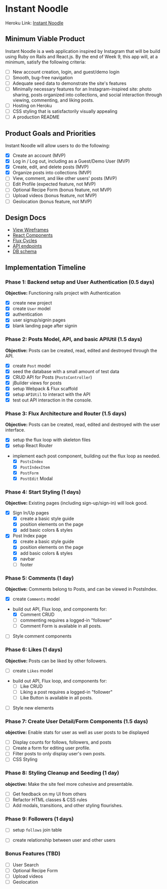 # Instant Noodle

Heroku Link: [Instant Noodle][heroku]

[heroku]: https://instant-noodle.herokuapp.com

## Minimum Viable Product

Instant Noodle is a web application inspired by Instagram that will be build using Ruby on Rails and React.js.  By the end of Week 9, this app will, at a minimum, satisfy the following criteria:

- [ ] New account creation, login, and guest/demo login
- [ ] Smooth, bug-free navigation
- [ ] Adequate seed data to demonstrate the site's features
- [ ] Minimally necessary features for an Instagram-inspired site: photo sharing, posts organized into collections, and social interaction through viewing, commenting, and liking posts.
- [ ] Hosting on Heroku
- [ ] CSS styling that is satisfactorily visually appealing
- [ ] A production README

## Product Goals and Priorities

Instant Noodle will allow users to do the following:

<!-- This is a Markdown checklist. Use it to keep track of your
progress. Put an x between the brackets for a checkmark: [x] -->

- [x] Create an account (MVP)
- [X] Log in / Log out, including as a Guest/Demo User (MVP)
- [X] Create, edit, and delete posts (MVP)
- [X] Organize posts into collections (MVP)
- [ ] View, comment, and like other users' posts (MVP)
- [ ] Edit Profile (expected feature, not MVP)
- [ ] Optional Recipe Form (bonus feature, not MVP)
- [ ] Upload videos (bonus feature, not MVP)
- [ ] Geolocation (bonus feature, not MVP)

## Design Docs
* [View Wireframes][views]
* [React Components][components]
* [Flux Cycles][flux-cycles]
* [API endpoints][api-endpoints]
* [DB schema][schema]

[views]: ./docs/views.md
[components]: ./docs/components.md
[flux-cycles]: ./docs/flux-cycles.md
[api-endpoints]: ./docs/api-endpoints.md
[schema]: ./docs/schema.md

## Implementation Timeline

### Phase 1: Backend setup and User Authentication (0.5 days)

**Objective:** Functioning rails project with Authentication

- [x] create new project
- [x] create `User` model
- [x] authentication
- [x] user signup/signin pages
- [x] blank landing page after signin

### Phase 2: Posts Model, API, and basic APIUtil (1.5 days)

**Objective:** Posts can be created, read, edited and destroyed through
the API.

- [x] create `Post` model
- [x] seed the database with a small amount of test data
- [x] CRUD API for Posts (`PostsController`)
- [x] jBuilder views for posts
- [x] setup Webpack & Flux scaffold
- [x] setup `APIUtil` to interact with the API
- [x] test out API interaction in the console.

### Phase 3: Flux Architecture and Router (1.5 days)

**Objective:** Posts can be created, read, edited and destroyed with the
user interface.

- [x] setup the flux loop with skeleton files
- [x] setup React Router
- implement each post component, building out the flux loop as needed.
  - [x] `PostsIndex`
  - [x] `PostIndexItem`
  - [X] `PostForm`
  - [X] `PostEdit` Modal

### Phase 4: Start Styling (1 days)

**Objective:** Existing pages (including sign-up/sign-in) will look good.

- [X] Sign In/Up pages
  - [X] create a basic style guide
  - [X] position elements on the page
  - [X] add basic colors & styles
- [X] Post Index page
  - [X] create a basic style guide
  - [X] position elements on the page
  - [X] add basic colors & styles
  - [X] navbar
  - [ ] footer

### Phase 5: Comments (1 day)

**Objective:** Comments belong to Posts, and can be viewed in PostsIndex.

- [X] create `Comments` model
- build out API, Flux loop, and components for:
  - [X] Comment CRUD
  - [ ] commenting requires a logged-in "follower"
  - [ ] Comment Form is available in all posts.
- [ ] Style comment components

### Phase 6: Likes (1 days)

**Objective:** Posts can be liked by other followers.

- [ ] create `Likes` model
- build out API, Flux loop, and components for:
  - [ ] Like CRUD
  - [ ] Liking a post requires a logged-in "follower"
  - [ ] Like Button is available in all posts.
- [ ] Style new elements

### Phase 7: Create User Detail/Form Components (1.5 days)

**objective:** Enable stats for user as well as user posts to be displayed

- [ ] Display counts for follows, followers, and posts
- [ ] Create a form for editing user profile.
- [ ] Filter posts to only display user's own posts.
- [ ] CSS Styling

### Phase 8: Styling Cleanup and Seeding (1 day)

**objective:** Make the site feel more cohesive and presentable.

- [ ] Get feedback on my UI from others
- [ ] Refactor HTML classes & CSS rules
- [ ] Add modals, transitions, and other styling flourishes.

### Phase 9: Followers (1 days)
- [ ] setup `follows` join table 
- [ ] create relationship between user and other users


### Bonus Features (TBD)
- [ ] User Search
- [ ] Optional Recipe Form
- [ ] Upload videos
- [ ] Geolocation

[phase-one]: ./docs/phases/phase1.md
[phase-two]: ./docs/phases/phase2.md
